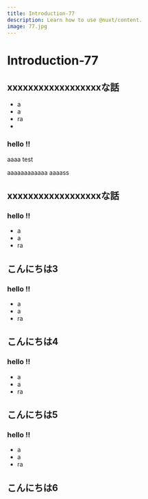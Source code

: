 ```yaml
---
title: Introduction-77
description: Learn how to use @nuxt/content.
image: 77.jpg
---
```


# Introduction-77

<article-image name="77.jpg" alt="サンプル画像"></article-image>

## xxxxxxxxxxxxxxxxxxな話
- a
- a
- ra
-
### hello !!

aaaa
test


aaaaaaaaaaaa
aaaass

## xxxxxxxxxxxxxxxxxxな話
### hello !!
- a
- a
- ra
## こんにちは3
### hello !!
- a
- a
- ra
## こんにちは4
### hello !!
- a
- a
- ra
## こんにちは5
### hello !!
- a
- a
- ra
## こんにちは6
